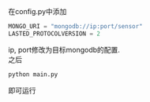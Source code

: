 在config.py中添加
```Python
MONGO_URI = "mongodb://ip:port/sensor"
LASTED_PROTOCOLVERSION = 2
```
ip, port修改为目标mongodb的配置.  
之后  
```Python
python main.py
```
即可运行